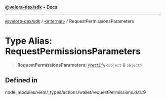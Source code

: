 [**@velora-dex/sdk**](../../README.md) • **Docs**

***

[@velora-dex/sdk](../../globals.md) / [\<internal\>](../README.md) / RequestPermissionsParameters

# Type Alias: RequestPermissionsParameters

> **RequestPermissionsParameters**: [`Prettify`](Prettify.md)\<`object` & `object`\>

## Defined in

node\_modules/viem/\_types/actions/wallet/requestPermissions.d.ts:9
